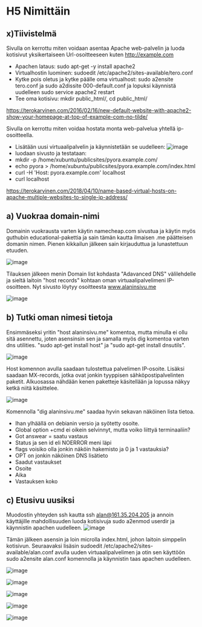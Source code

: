 # H5 Nimittäin

## x)Tiivistelmä

Sivulla on kerrottu miten voidaan asentaa Apache web-palvelin ja luoda kotisivut yksikertaiseen Url-osoitteeseen kuten http://example.com

* Apachen lataus: sudo apt-get -y install apache2
* Virtualhostin luominen: sudoedit /etc/apache2/sites-available/tero.conf
* Kytke pois oletus ja kytke päälle oma virtualhost: sudo a2ensite tero.conf ja sudo a2dissite 000-default.conf ja lopuksi käynnistä uudelleen sudo service apache2 restart
* Tee oma kotisivu: mkdir public_html/, cd public_html/

https://terokarvinen.com/2016/02/16/new-default-website-with-apache2-show-your-homepage-at-top-of-example-com-no-tilde/

Sivulla on kerrottu miten voidaa hostata monta web-palvelua yhtellä ip-osoitteella.

* Lisätään uusi virtuaalipalvelin ja käynnistetään se uudelleen: ![image](https://github.com/bgx088/linux-kurssi/assets/143337810/fdc557d6-ef60-45ea-ab56-ea3fb3c88d3d)
* luodaan sivusto ja testataan:
*  mkdir -p /home/xubuntu/publicsites/pyora.example.com/
*  echo pyora > /home/xubuntu/publicsites/pyora.example.com/index.html
*  curl -H 'Host: pyora.example.com' localhost
*  curl localhost

 https://terokarvinen.com/2018/04/10/name-based-virtual-hosts-on-apache-multiple-websites-to-single-ip-address/

## a) Vuokraa domain-nimi

Domainin vuokrausta varten käytin namecheap.com sivustua ja käytin myös guthubin educational-pakettia ja sain tämän kautta ilmaisen .me päätteisen domanin nimen. Pienen kikkailun jälkeen sain kirjauduttua ja lunastettuun etuuden. 

![image](https://github.com/bgx088/linux-kurssi/assets/143337810/fb34e2aa-05b6-4f62-b365-748aa54819fd)

Tilauksen jälkeen menin Domain list kohdasta "Adavanced DNS" välilehdelle ja sieltä laitoin "host records" kohtaan oman virtuaalipalvelimeni IP-osoitteen. Nyt sivusto löytyy osoitteesta www.alaninsivu.me

![image](https://github.com/bgx088/linux-kurssi/assets/143337810/8ea49fc3-0998-419d-a73f-e7a10b38f833)

## b) Tutki oman nimesi tietoja

Ensimmäseksi yritin "host alaninsivu.me" komentoa, mutta minulla ei ollu sitä asennettu, joten asensinsin sen ja samalla myös dig komentoa varten dns utilities. "sudo apt-get install host" ja "sudo apt-get install dnsutils".

![image](https://github.com/bgx088/linux-kurssi/assets/143337810/06e5b23f-3c08-4e75-8914-ba0f0522ded5)

Host komennon avulla saadaan tulostettua palvelimen IP-osoite. Lisäksi saadaan MX-records, jotka ovat jonkin tyyppisen sähköpostipalvelinten paketit. Alkuosassa nähdään kenen paketteje käsitellään ja lopussa näkyy ketkä niitä käsittelee.

![image](https://github.com/bgx088/linux-kurssi/assets/143337810/79ef0da5-824c-4ff5-97ba-116cbcc21a55)

Komennolla "dig alaninsivu.me" saadaa hyvin sekavan näköinen lista tietoa. 
* Ihan ylhäällä on debianin versio ja syötetty osoite.
* Global option +cmd ei oikein selvinnyt, mutta voiko liittyä terminaaliin?
* Got answear = saatu vastaus
* Status ja sen id eli NOERROR meni läpi
* flags voisiko olla jonkin näköin hakemisto ja 0 ja 1 vastauksia?
* OPT on jonkin näköinen DNS lisätieto
* Saadut vastaukset
* Osoite
* Aika
* Vastauksen koko

## c) Etusivu uusiksi

Muodostin yhteyden ssh kautta ssh alan@161.35.204.205 ja annoin käyttäjille mahdollisuuden luoda kotisivuja sudo a2enmod userdir ja käynnistin apachen uudelleen. 
![image](https://github.com/bgx088/linux-kurssi/assets/143337810/0e8b6865-417d-4136-b002-7ec34327e759)

Tämän jälkeen asensin ja loin microlla index.html, johon laitoin simppelin kotisivun. Seuraavaksi lisäsin sudoedit /etc/apache2/sites-available/alan.conf avulla uuden virtuaalipalvelimen ja
otin sen käyttöön sudo a2ensite alan.conf komennolla ja käynnistin taas apachen uudelleen. 

![image](https://github.com/bgx088/linux-kurssi/assets/143337810/146c7669-e171-4b23-abc7-83d02d9868fe)

![image](https://github.com/bgx088/linux-kurssi/assets/143337810/f343367d-e736-446c-b3b7-cebbef7f51f7)

![image](https://github.com/bgx088/linux-kurssi/assets/143337810/e35345a5-1aac-439f-87ff-e5f563501102)

![image](https://github.com/bgx088/linux-kurssi/assets/143337810/b5ff0470-36ac-4015-9024-c1c9c280b5fd)

![image](https://github.com/bgx088/linux-kurssi/assets/143337810/ace4d54b-0f82-4064-9c11-3efe9c3b6c6b)

